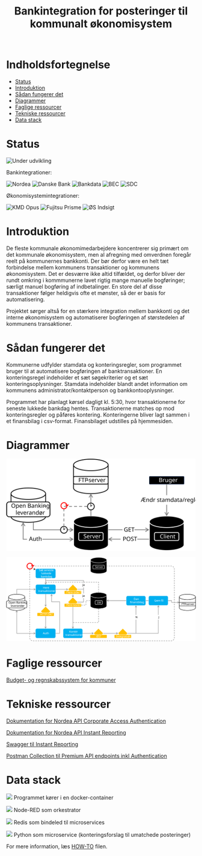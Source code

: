 <h1 align="center"> Bankintegration for posteringer til kommunalt økonomisystem </h1> <br>

# Indholdsfortegnelse

- [Status](#status)
- [Introduktion](#introduktion)
- [Sådan fungerer det](#sådan-fungerer-det)
- [Diagrammer](#Diagrammer)
- [Faglige ressourcer](#faglige-ressourcer)
- [Tekniske ressourcer](#tekniske-ressourcer)
- [Data stack](#data-stack)

# Status

![Under udvikling](https://img.shields.io/badge/Under%20udvikling-red)

Bankintegrationer:

![Nordea](https://img.shields.io/badge/Nordea-OK-green)
![Danske Bank](https://img.shields.io/badge/Danske_Bank-Mangler-red)
![Bankdata](https://img.shields.io/badge/Bankdata-Mangler-red)
![BEC](https://img.shields.io/badge/BEC-Mangler-red)
![SDC](https://img.shields.io/badge/SDC-Mangler-red)

Økonomisystemintegrationer:

![KMD Opus](https://img.shields.io/badge/KMD_Opus-OK-green)
![Fujitsu Prisme](https://img.shields.io/badge/Fujitsu_Prisme-Mangler-red)
![ØS Indsigt](https://img.shields.io/badge/ØS_Indsigt-Mangler-red)

# Introduktion

De fleste kommunale økonomimedarbejdere koncentrerer sig primært om det kommunale økonomisystem, men al afregning med omverdnen foregår reelt på kommunernes bankkonti.
Der bør derfor være en helt tæt forbindelse mellem kommunens transaktioner og kommunens økonomisystem.
Det er desværre ikke altid tilfældet, og derfor bliver der rundt omkring i kommmunerne lavet rigtig mange manuelle bogføringer; særligt manuel bogføring af indbetalinger.
En store del af disse transaktioner følger heldigvis ofte et mønster, så der er basis for automatisering.

Projektet sørger altså for en stærkere integration mellem bankkonti og det interne økonomisystem og automatiserer bogføringen af størstedelen af kommunens transaktioner.

# Sådan fungerer det

Kommunerne udfylder stamdata og konteringsregler, som programmet bruger til at automatisere bogføringen af banktransaktioner.
En konteringsregel indeholder et sæt søgekriterier og et sæt konteringsoplysninger.
Stamdata indeholder blandt andet information om kommunens administrator/kontaktperson og bankkontooplysninger.

Programmet har planlagt kørsel dagligt kl. 5:30, hvor transaktionerne for seneste lukkede bankdag hentes.
Transaktionerne matches op mod konteringsregler og påføres kontering.
Konteringerne bliver lagt sammen i et finansbilag i csv-format.
Finansbilaget udstilles på hjemmesiden.

# Diagrammer

![System design](images/System%20design.svg)

![Server design](images/Server%20design.svg)

# Faglige ressourcer

[Budget- og regnskabssystem for kommuner](https://budregn.im.dk/budget-og-regnskabssystem-for-kommuner/)

# Tekniske ressourcer

[Dokumentation for Nordea API Corporate Access Authentication](https://developer.nordeaopenbanking.com/documentation?api=Corporate%20Access%20Authorization%20API)

[Dokumentation for Nordea API Instant Reporting](https://developer.nordeaopenbanking.com/documentation?api=Instant%20Reporting%20API)

[Swagger til Instant Reporting](https://developer.nordeaopenbanking.com/files/api-docs/xs2a-business-instant_reporting-v4-swagger.yaml)

[Postman Collection til Premium API endpoints inkl Authentication](https://raw.githubusercontent.com/NordeaOB/swaggers/master/Premium%20Corporate%20Access%20Authorization%20API%20with%20Accounts%20API%20and%20Payments%20API.postman_collection.json)

# Data stack

![](https://avatars.githubusercontent.com/u/5429470?s=36&v=4)  Programmet kører i en docker-container

![](https://avatars.githubusercontent.com/u/5375661?s=36&v=4)  Node-RED som orkestrator

![](https://avatars.githubusercontent.com/u/1529926?s=36&v=4)  Redis som bindeled til microservices

![](https://avatars.githubusercontent.com/u/1525981?s=36&v=4)  Python som microservice (konteringsforslag til umatchede posteringer)

For mere information, læs [HOW-TO](/docs/HOW-TO.md) filen.
